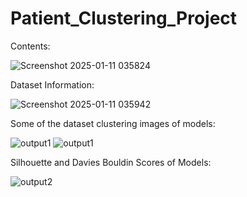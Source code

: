 # Patient_Clustering_Project


Contents:

![Screenshot 2025-01-11 035824](https://github.com/user-attachments/assets/1d7f4b79-1220-4c10-94ad-f8bdd2d82929)



Dataset Information:

![Screenshot 2025-01-11 035942](https://github.com/user-attachments/assets/259a5241-4f2d-467d-bbdf-9f8c9a367929)



Some of the dataset clustering images of models:

![output1](https://github.com/user-attachments/assets/117ab761-d002-4c1c-a795-d4e92530c1da)
![output1](https://github.com/user-attachments/assets/b31f122c-12e0-4e7d-b519-de7717e90715)



Silhouette and Davies Bouldin Scores of Models:

![output2](https://github.com/user-attachments/assets/8831da3a-8d1d-417e-a9bc-0e88c671674c)


